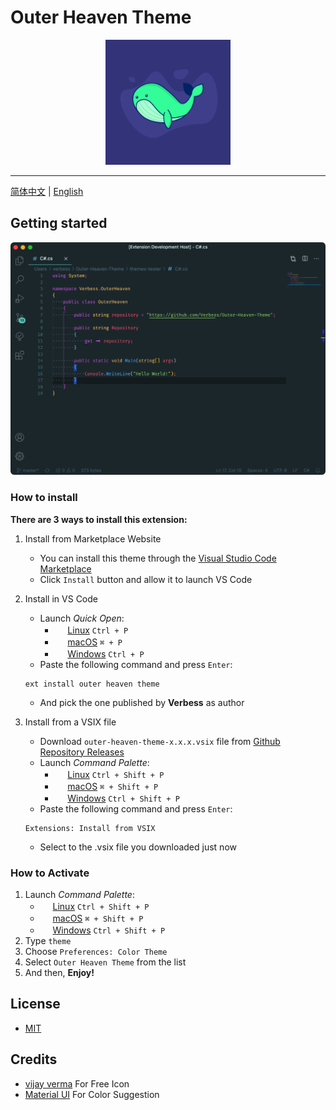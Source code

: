 # Outer Heaven Theme
<p align="center"><img width="200px" src="images/icon.png"></p>

***

[简体中文](./documents/README_ZH_CN.md) | [English](./README.md)

## Getting started
<p align="center"><img width="600px" src="images/CSharp.png"></p>

### How to install
**There are 3 ways to install this extension:**
1. Install from Marketplace Website
   - You can install this theme through the [Visual Studio Code Marketplace](https://marketplace.visualstudio.com/items?itemName=Verbess.outer-heaven-theme)
   - Click `Install` button and allow it to launch VS Code

2. Install in VS Code
   - Launch *Quick Open*:
     - <img src="https://www.kernel.org/theme/images/logos/favicon.png" width=16 height=16/> <a href="https://code.visualstudio.com/shortcuts/keyboard-shortcuts-linux.pdf">Linux</a> `Ctrl + P`
     - <img src="https://developer.apple.com/favicon.ico" width=16 height=16/> <a href="https://code.visualstudio.com/shortcuts/keyboard-shortcuts-macos.pdf">macOS</a> `⌘ + P`
     - <img src="https://www.microsoft.com/favicon.ico" width=16 height=16/> <a href="https://code.visualstudio.com/shortcuts/keyboard-shortcuts-windows.pdf">Windows</a> `Ctrl + P`
   - Paste the following command and press `Enter`:
    ```
    ext install outer heaven theme
    ```
   - And pick the one published by **Verbess** as author
3. Install from a VSIX file
   - Download `outer-heaven-theme-x.x.x.vsix` file from [Github Repository Releases](https://github.com/Verbess/Outer-Heaven-Theme/releases)
   - Launch *Command Palette*:
     - <img src="https://www.kernel.org/theme/images/logos/favicon.png" width=16 height=16/> <a href="https://code.visualstudio.com/shortcuts/keyboard-shortcuts-linux.pdf">Linux</a> `Ctrl + Shift + P`
     - <img src="https://developer.apple.com/favicon.ico" width=16 height=16/> <a href="https://code.visualstudio.com/shortcuts/keyboard-shortcuts-macos.pdf">macOS</a> `⌘ + Shift + P`
     - <img src="https://www.microsoft.com/favicon.ico" width=16 height=16/> <a href="https://code.visualstudio.com/shortcuts/keyboard-shortcuts-windows.pdf">Windows</a> `Ctrl + Shift + P`
   - Paste the following command and press `Enter`:
    ```
    Extensions: Install from VSIX
    ```
   - Select to the .vsix file you downloaded just now

### How to Activate
1. Launch *Command Palette*:
   - <img src="https://www.kernel.org/theme/images/logos/favicon.png" width=16 height=16/> <a href="https://code.visualstudio.com/shortcuts/keyboard-shortcuts-linux.pdf">Linux</a> `Ctrl + Shift + P`
   - <img src="https://developer.apple.com/favicon.ico" width=16 height=16/> <a href="https://code.visualstudio.com/shortcuts/keyboard-shortcuts-macos.pdf">macOS</a> `⌘ + Shift + P`
   - <img src="https://www.microsoft.com/favicon.ico" width=16 height=16/> <a href="https://code.visualstudio.com/shortcuts/keyboard-shortcuts-windows.pdf">Windows</a> `Ctrl + Shift + P`
2. Type `theme`
3. Choose `Preferences: Color Theme`
4. Select `Outer Heaven Theme` from the list
5. And then, **Enjoy!**

## License
- [MIT](./LICENSE)

## Credits
- [vijay verma](https://vijayverma.co/?ref=illlustrations) For Free Icon
- [Material UI](https://www.materialui.co/colors) For Color Suggestion